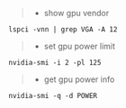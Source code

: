 > * show gpu vendor
```shell
lspci -vnn | grep VGA -A 12
```

> * set gpu power limit
```shell
nvidia-smi -i 2 -pl 125
```

> * get gpu power info
```shell
nvidia-smi -q -d POWER
```
